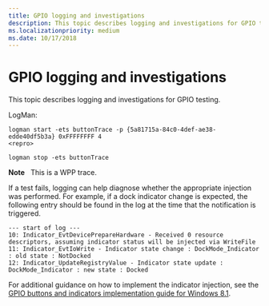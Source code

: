 ```yaml
---
title: GPIO logging and investigations
description: This topic describes logging and investigations for GPIO testing.
ms.localizationpriority: medium
ms.date: 10/17/2018
---
```


# GPIO logging and investigations


This topic describes logging and investigations for GPIO testing.

LogMan:

``` syntax
logman start -ets buttonTrace -p {5a81715a-84c0-4def-ae38-edde40df5b3a} 0xFFFFFFFF 4
<repro>

logman stop -ets buttonTrace
```

**Note**  
This is a WPP trace.

 

If a test fails, logging can help diagnose whether the appropriate injection was performed. For example, if a dock indicator change is expected, the following entry should be found in the log at the time that the notification is triggered.

``` syntax
--- start of log ---
10: Indicator_EvtDevicePrepareHardware - Received 0 resource descriptors, assuming indicator status will be injected via WriteFile
11: Indicator_EvtIoWrite - Indicator state change : DockMode_Indicator : old state : NotDocked
12: Indicator_UpdateRegistryValue - Indicator state update : DockMode_Indicator : new state : Docked
```

For additional guidance on how to implement the indicator injection, see the [GPIO buttons and indicators implementation guide for Windows 8.1](gpio-buttons-and-indicators-implementation-guide-for-windows-8-1.md).

 

 




